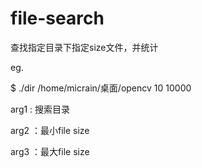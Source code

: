 # file-search

查找指定目录下指定size文件，并统计

eg.
  
  $ ./dir /home/micrain/桌面/opencv 10 10000

arg1 : 搜索目录

arg2 ：最小file size

arg3 ：最大file size
